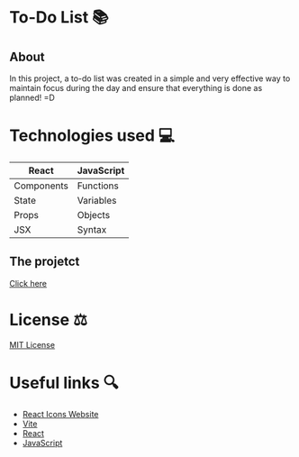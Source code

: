 # To-Do List 📚

## About

In this project, a to-do list was created in a simple and very effective way to maintain focus during the day and ensure that everything is done as planned! =D

# Technologies used 💻

| React       | JavaScript  |
|-------------|-------------|
| Components  | Functions   |
| State       | Variables   |
| Props       | Objects     |
| JSX         | Syntax      |

## The projetct

[Click here](https://tiagrc.github.io/todolistByDevTiago/)

# License ⚖️
[MIT License](https://opensource.org/licenses/MIT)

# Useful links 🔍

- [React Icons Website](https://react-icons.github.io/react-icons/)
- [Vite ](https://vitejs.dev/)
- [React ](https://reactjs.org/)
- [JavaScript ](https://www.javascript.com/)
